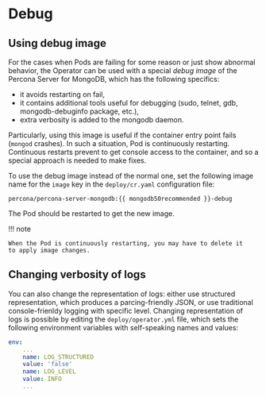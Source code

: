 # Debug

## Using debug image

For the cases when Pods are failing for some reason or just show abnormal behavior,
the Operator can be used with a special *debug image* of the Percona Server for
MongoDB, which has the following specifics:

* it avoids restarting on fail,
* it contains additional tools useful for debugging (sudo, telnet, gdb,
    mongodb-debuginfo package, etc.),
* extra verbosity is added to the mongodb daemon.

Particularly, using this image is useful if the container entry point fails
(`mongod` crashes). In such a situation, Pod is continuously restarting.
Continuous restarts prevent to get console access to the container,
and so a special approach is needed to make fixes.

To use the debug image instead of the normal one, set the following image name
for the `image` key in the `deploy/cr.yaml` configuration file:

`percona/percona-server-mongodb:{{ mongodb50recommended }}-debug`

The Pod should be restarted to get the new image.

!!! note

    When the Pod is continuously restarting, you may have to delete it
    to apply image changes.
    
## Changing verbosity of logs

You can also change the representation of logs: either use structured representation, which produces a parcing-friendly JSON, or use traditional console-frienldy logging with specific level. Changing representation of logs is possible by editing the `deploy/operator.yml` file, which sets the following environment variables with self-speaking names and values:

```yaml
env:
    ...
    name: LOG_STRUCTURED
    value: 'false'
    name: LOG_LEVEL
    value: INFO
    ...
```
